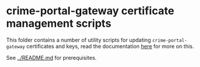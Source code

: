 # crime-portal-gateway certificate management scripts

This folder contains a number of utility scripts for updating `crime-portal-gateway` certificates and keys, read the documentation [here](https://dsdmoj.atlassian.net/wiki/spaces/PIC/pages/3963617805/Crime+Portal+Certificate+Renewal) for more on this. 

See [../README.md](../README.md) for prerequisites.
